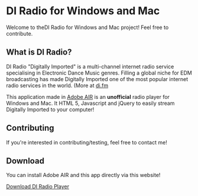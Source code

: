 DI Radio for Windows and Mac
=============

Welcome to theDI Radio for Windows and Mac project! Feel free to contribute. 

What is DI Radio?
-------

DI Radio "Digitally Imported" is a multi-channel internet radio service specialising in Electronic Dance Music genres.
Filling a global niche for EDM broadcasting has made Digitally Imported one of the most popular internet radio services in the world. (More at [di.fm](http://www.di.fm/about "Digitally Imported")

This application made in [Adobe AIR](http://www.adobe.com/products/air.html "Adobe AIR") is an **unofficial** radio player for Windows and Mac. It HTML 5, Javascript and jQuery to easily stream Digitally Imported to your computer!

Contributing
------------

If you're interested in contributing/testing, feel free to contact me!

Download
------------
You can install Adobe AIR and this app directly via this website!

[Download DI Radio Player](http://arrjaan.github.com/DIRadio "DI Radio Player")